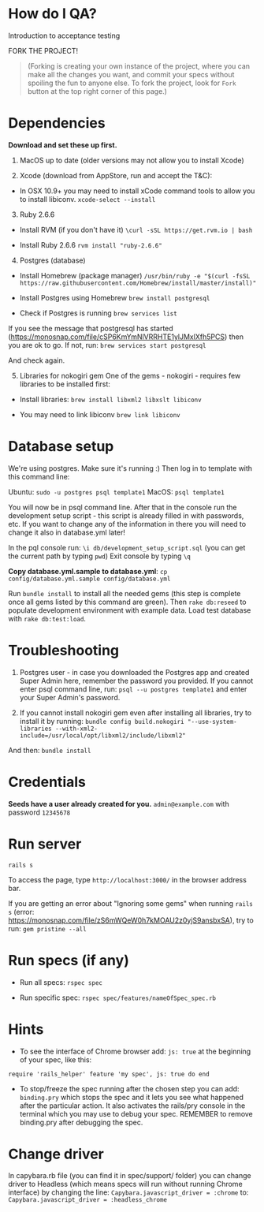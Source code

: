 # How do I QA?
Introduction to acceptance testing

FORK THE PROJECT!
>(Forking is creating your own instance of the project, where you can make all the changes you want, and commit your specs without spoiling the fun to anyone else. To fork the project, look for `Fork` button at the top right corner of this page.)

# Dependencies
**Download and set these up first.**

1. MacOS up to date (older versions may not allow you to install Xcode)

2. Xcode (download from AppStore, run and accept the T&C):

- In OSX 10.9+ you may need to install xCode command tools to allow you to install libiconv.
`xcode-select --install`

3. Ruby 2.6.6
- Install RVM (if you don't have it)
`\curl -sSL https://get.rvm.io | bash`

- Install Ruby 2.6.6
`rvm install "ruby-2.6.6"`

4. Postgres (database)
- Install Homebrew (package manager)
`/usr/bin/ruby -e "$(curl -fsSL https://raw.githubusercontent.com/Homebrew/install/master/install)"`

- Install Postgres using Homebrew
`brew install postgresql`

- Check if Postgres is running
`brew services list`

If you see the message that postgresql has started (https://monosnap.com/file/cSP6KmYmNlVRRHTE1ylJMxlXfh5PCS) then you are ok to go. If not, run:
`brew services start postgresql`

And check again.

5. Libraries for nokogiri gem
One of the gems - nokogiri - requires few libraries to be installed first:

- Install libraries:
`brew install libxml2 libxslt libiconv`

- You may need to link libiconv
`brew link libiconv`

# Database setup
We're using postgres. Make sure it's running :) Then log in to template with this command line:

Ubuntu: `sudo -u postgres psql template1`
MacOS: `psql template1`

You will now be in psql command line.
After that in the console run the development setup script - this script is already filled in with passwords, etc.
If you want to change any of the information in there you will need to change it also in database.yml later!

In the pql console run: `\i db/development_setup_script.sql` (you can get the current path by typing `pwd`)
Exit console by typing `\q`

**Copy database.yml.sample to database.yml**:
`cp config/database.yml.sample config/database.yml`

Run `bundle install` to install all the needed gems (this step is complete once all gems listed by this command are green).
Then `rake db:reseed` to populate development environment with example data.
Load test database with `rake db:test:load`.

# Troubleshooting
1. Postgres user - in case you downloaded the Postgres app and created Super Admin here, remember the password you provided. If you cannot enter psql command line, run:
`psql --u postgres template1`
and enter your Super Admin's password.

2. If you cannot install nokogiri gem even after installing all libraries, try to install it by running:
`bundle config build.nokogiri "--use-system-libraries --with-xml2-include=/usr/local/opt/libxml2/include/libxml2"`

And then:
`bundle install`

# Credentials
**Seeds have a user already created for you.**
`admin@example.com` with password `12345678`

# Run server
`rails s`

To access the page, type `http://localhost:3000/` in the browser address bar.

If you are getting an error about "Ignoring some gems" when running `rails s` (error: https://monosnap.com/file/zS6mWQeW0h7kMOAU2z0yjS9ansbxSA), try to run:
`gem pristine --all`

# Run specs (if any)
- Run all specs:
`rspec spec`

- Run specific spec:
`rspec spec/features/nameOfSpec_spec.rb`

# Hints

- To see the interface of Chrome browser add:
`js: true`
at the beginning of your spec, like this:

`require 'rails_helper'
feature 'my spec', js: true do
end`

- To stop/freeze the spec running after the chosen step you can add:
`binding.pry`
which stops the spec and it lets you see what happened after the particular action.
It also activates the rails/pry console in the terminal which you may use to debug your spec.
REMEMBER to remove binding.pry after debugging the spec.

# Change driver
In capybara.rb file (you can find it in spec/support/ folder) you can change driver to Headless (which means specs will run without running Chrome interface) by changing the line:
`Capybara.javascript_driver = :chrome`
to:
`Capybara.javascript_driver = :headless_chrome`
